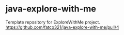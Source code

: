# java-explore-with-me
Template repository for ExploreWithMe project.
https://github.com/fatco321/java-explore-with-me/pull/4

